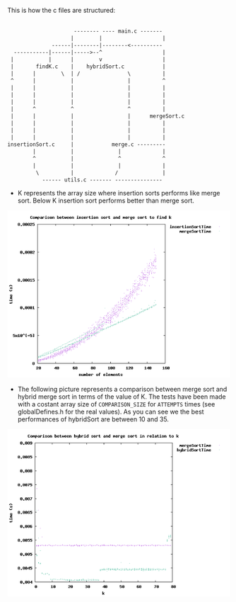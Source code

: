 This is how the c files are structured:
```

                     -------- ---- main.c -------
                    |        |                   |
              ------|--------|--------<----------   
  -----------|------|----->--^                   |
 |           |      |        v                   |
 |       findK.c    |    hybridSort.c            |
 |      |        \  | /               \          |
 ^      |           |                 |          ^
 |      |           |                 |          |
 |      |           |                 |          |
 |      |           |                 |          |
 |      ^           ^                 ^          |
 |      |           |                 |      mergeSort.c
 |      |           |                 |          |
 |      |           |                 |          |
 |      |           |                 |          |
insertionSort.c     |            merge.c ---------
        |           |              |             |
        ^           |              ^             ^
        |           |              |             |
         \          |             /              |
           ------ utils.c ------- ---------------
```

- K represents the array size where insertion sorts performs like merge sort.
  Below K insertion sort performs better than merge sort. 

![findk.png](https://raw.githubusercontent.com/free-unife/algorithms-and-data-structures/master/src/training16/assignments/c_version/00-hybridMergeSort/images/findk.png)

- The following picture represents a comparison between merge sort and hybrid 
  merge sort in terms of the value of K. The tests have been made with a 
  costant array size of `COMPARISON_SIZE` for `ATTEMPTS` times (see 
  globalDefines.h for the real values). As you can see we the best performances 
  of hybridSort are between 10 and 35. 

![comparison.png](https://raw.githubusercontent.com/free-unife/algorithms-and-data-structures/master/src/training16/assignments/c_version/00-hybridMergeSort/images/comparison.png)

